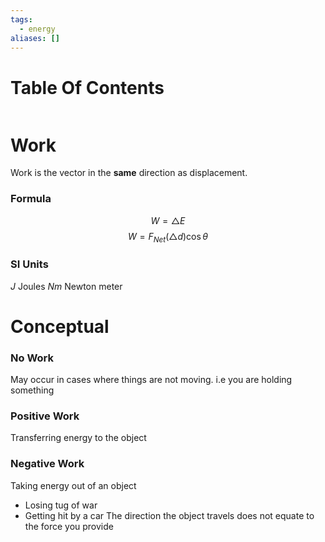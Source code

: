 ```yaml
---
tags:
  - energy
aliases: []
---
```

# Table Of Contents
```table-of-contents
```
# Work
Work is the vector in the **same** direction as displacement.
### Formula
$$W = \triangle E$$
$$W = F_{Net}(\triangle d)\cos \theta$$
### SI Units
$J$ Joules
$Nm$ Newton meter
# Conceptual
### No Work
May occur in cases where things are not moving. i.e you are holding something
### Positive Work
Transferring energy to the object
### Negative Work
Taking energy out of an object
- Losing tug of war
- Getting hit by a car
The direction the object travels does not equate to the force you provide

	
